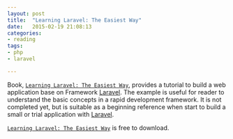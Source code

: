 ```yaml
---
layout: post
title:  "Learning Laravel: The Easiest Way"
date:   2015-02-19 21:08:13
categories: 
- reading
tags:
- php 
- laravel

---
```

Book, [`Learning Laravel: The Easiest Way`][laravel-book], provides a tutorial to build a web application
base on Framework [Laravel][]. The example is useful for reader to
understand the basic concepts in a rapid development framework. It is not completed yet,
but is suitable as a beginning reference when start to build a small or trial application with [Laravel][].

[`Learning Laravel: The Easiest Way`][laravel-book] is free to download.


[Laravel]:      http://laravel.com/
[laravel-book]:      http://learninglaravel.net/laravelbook


